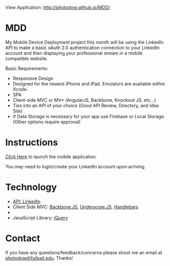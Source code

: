 View Application: <a href="http://photodow.github.io/MDD/" target="_blank">http://photodow.github.io/MDD/</a>

MDD
===

My Mobile Device Deployment project this month will be using the LinkedIn API to make a basic oAuth 2.0 authentication connection to your LinkedIn account and then displaying your professional stream in a mobile compatible website.

Basic Requirements:
<ul>
	<li>Responsive Design</li>
	<li>Designed for the newest iPhone and iPad. Emulators are available within Xcode.</li>
	<li>SPA</li>
	<li>Client-side MVC or MV* (AngularJS, Backbone, Knockout JS, etc...)</li>
	<li>Ties into an API of your choice (Good API Review, Directory,  and Idea Site)</li>
	<li>If Data Storage is necessary for your app use Firebase or Local Storage. (Other options require approval)</li>
</ul>

Instructions
===

<a href="http://photodow.github.io/MDD/" target="_blank">Click Here</a> to launch the mobile application.

You may need to login/create your LinkedIn account upon arriving.

Technology
===

<ul>
	<li><a href="developers.linkedin.com" target="_blank">API: LinkedIn</a></li>
	<li>Client Side MVC: <a href="http://backbonejs.org/" target="_blank">Backbone.JS</a>, <a href="http://underscorejs.org/" target="_blank">Underscore.JS</a>, <a href="http://handlebarsjs.com/" target="_blank">Handlebars</a></li>
	<li></li>
	<li>JavaScript Library: <a href="http://jquery.com/" target="_blank">jQuery</a></li>
</ul>

Contact
===

If you have any questions/feedback/concerns please shoot me an email at <a href="mailto:photodow@fullsail.edu">photodow@fullsail.edu. Thanks!
